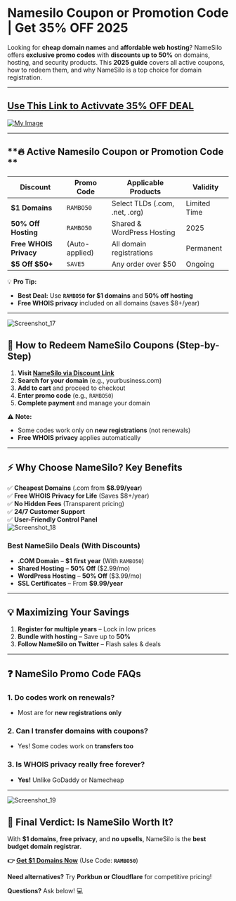 # Namesilo Coupon or Promotion Code | Get 35% OFF 2025
Looking for **cheap domain names** and **affordable web hosting**? NameSilo offers **exclusive promo codes** with **discounts up to 50%** on domains, hosting, and security products. This **2025 guide** covers all active coupons, how to redeem them, and why NameSilo is a top choice for domain registration.

---
[Use This Link to Activvate 35% OFF DEAL](https://www.namesilo.com/?rid=b81d530uh)
---


[![My Image](https://github.com/user-attachments/assets/92c15d2d-23d1-4eba-b59e-14c457e84393)](https://www.namesilo.com/?rid=b81d530uh)

---

## **🔥 Active Namesilo Coupon or Promotion Code **  

| **Discount** | **Promo Code** | **Applicable Products** | **Validity** |  
|-------------|--------------|---------------------|-------------|  
| **$1 Domains** | `RAMBO50` | Select TLDs (.com, .net, .org) | Limited Time |  
| **50% Off Hosting** | `RAMBO50` | Shared & WordPress Hosting | 2025 |  
| **Free WHOIS Privacy** | (Auto-applied) | All domain registrations | Permanent |  
| **$5 Off $50+** | `SAVE5` | Any order over $50 | Ongoing |  

💡 **Pro Tip:**  
- **Best Deal:** Use **`RAMBO50` for $1 domains** and **50% off hosting**  
- **Free WHOIS privacy** included on all domains (saves $8+/year)  

---
![Screenshot_17](https://github.com/user-attachments/assets/2ed44885-322e-4eb9-b656-7e586a08c117)


## **🚀 How to Redeem NameSilo Coupons (Step-by-Step)**  
1. **Visit [NameSilo via Discount Link](https://www.namesilo.com/?rid=b81d530uh)**  
2. **Search for your domain** (e.g., yourbusiness.com)  
3. **Add to cart** and proceed to checkout  
4. **Enter promo code** (e.g., `RAMBO50`)  
5. **Complete payment** and manage your domain  

⚠ **Note:**  
- Some codes work only on **new registrations** (not renewals)  
- **Free WHOIS privacy** applies automatically  

---

## **⚡ Why Choose NameSilo? Key Benefits**  
✅ **Cheapest Domains** (.com from **$8.99/year**)  
✅ **Free WHOIS Privacy for Life** (Saves $8+/year)  
✅ **No Hidden Fees** (Transparent pricing)  
✅ **24/7 Customer Support**  
✅ **User-Friendly Control Panel**  
![Screenshot_18](https://github.com/user-attachments/assets/26727c87-3a97-4f6b-a804-dab35d71d17b)

### **Best NameSilo Deals (With Discounts)**  
- **.COM Domain** – **$1 first year** (With `RAMBO50`)  
- **Shared Hosting** – **50% Off** ($2.99/mo)  
- **WordPress Hosting** – **50% Off** ($3.99/mo)  
- **SSL Certificates** – From **$9.99/year**  

---

## **💡 Maximizing Your Savings**  
1. **Register for multiple years** – Lock in low prices  
2. **Bundle with hosting** – Save up to **50%**  
3. **Follow NameSilo on Twitter** – Flash sales & deals  

---

## **❓ NameSilo Promo Code FAQs**  
### **1. Do codes work on renewals?**  
   - Most are for **new registrations only**  

### **2. Can I transfer domains with coupons?**  
   - Yes! Some codes work on **transfers too**  

### **3. Is WHOIS privacy really free forever?**  
   - **Yes!** Unlike GoDaddy or Namecheap  

---
![Screenshot_19](https://github.com/user-attachments/assets/28b532de-fe77-4db3-864a-4784155be153)

## **🎯 Final Verdict: Is NameSilo Worth It?**  
With **$1 domains**, **free privacy**, and **no upsells**, NameSilo is the **best budget domain registrar**.  

**👉 [Get $1 Domains Now](https://www.namesilo.com/?rid=b81d530uh)** (Use Code: **`RAMBO50`**)  

**Need alternatives?** Try **Porkbun or Cloudflare** for competitive pricing!  

**Questions?** Ask below! 💻

